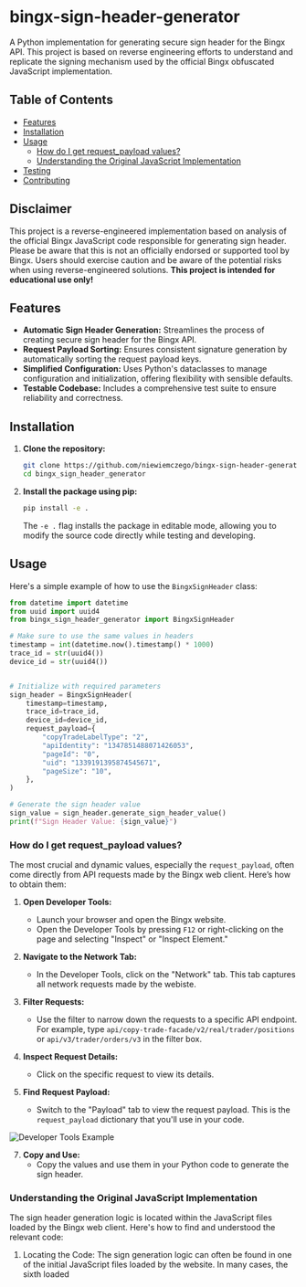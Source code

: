 # bingx-sign-header-generator

A Python implementation for generating secure sign header for the Bingx API. This project is based on reverse engineering efforts to understand and replicate the signing mechanism used by the official Bingx obfuscated JavaScript implementation.

## Table of Contents

- [Features](#features)
- [Installation](#installation)
- [Usage](#usage)
    - [How do I get request_payload values?](#how-do-i-get-request_payload-values)
    - [Understanding the Original JavaScript Implementation](#understanding-the-original-javascript-implementation)
- [Testing](#testing)
- [Contributing](#contributing)

## Disclaimer

This project is a reverse-engineered implementation based on analysis of the official Bingx JavaScript code responsible for generating sign header. Please be aware that this is not an officially endorsed or supported tool by Bingx. Users should exercise caution and be aware of the potential risks when using reverse-engineered solutions. **This project is intended for educational use only!**


## Features

- **Automatic Sign Header Generation:** Streamlines the process of creating secure sign header for the Bingx API.
- **Request Payload Sorting:** Ensures consistent signature generation by automatically sorting the request payload keys.
- **Simplified Configuration:**  Uses Python's dataclasses to manage configuration and initialization, offering flexibility with sensible defaults.
- **Testable Codebase:** Includes a comprehensive test suite to ensure reliability and correctness.

## Installation

1.  **Clone the repository:**

    ```bash
    git clone https://github.com/niewiemczego/bingx-sign-header-generator.git
    cd bingx_sign_header_generator
    ```

2.  **Install the package using pip:**

    ```bash
    pip install -e .
    ```

    The `-e .` flag installs the package in editable mode, allowing you to modify the source code directly while testing and developing.

## Usage

Here's a simple example of how to use the `BingxSignHeader` class:

```python
from datetime import datetime
from uuid import uuid4
from bingx_sign_header_generator import BingxSignHeader

# Make sure to use the same values in headers
timestamp = int(datetime.now().timestamp() * 1000)
trace_id = str(uuid4())
device_id = str(uuid4())


# Initialize with required parameters
sign_header = BingxSignHeader(
    timestamp=timestamp,
    trace_id=trace_id,
    device_id=device_id,
    request_payload={
        "copyTradeLabelType": "2",
        "apiIdentity": "1347851488071426053",
        "pageId": "0",
        "uid": "1339191395874545671",
        "pageSize": "10",
    },
)

# Generate the sign header value
sign_value = sign_header.generate_sign_header_value()
print(f"Sign Header Value: {sign_value}")
```

### How do I get request_payload values?

The most crucial and dynamic values, especially the `request_payload`, often come directly from API requests made by the Bingx web client. Here’s how to obtain them:

1. **Open Developer Tools:**
   - Launch your browser and open the Bingx website.
   - Open the Developer Tools by pressing `F12` or right-clicking on the page and selecting "Inspect" or "Inspect Element."

2. **Navigate to the Network Tab:**
   - In the Developer Tools, click on the "Network" tab. This tab captures all network requests made by the webiste.

3. **Filter Requests:**
   - Use the filter to narrow down the requests to a specific API endpoint. For example, type `api/copy-trade-facade/v2/real/trader/positions` or `api/v3/trader/orders/v3` in the filter box.

4. **Inspect Request Details:**
   - Click on the specific request to view its details.

5. **Find Request Payload:**
   - Switch to the "Payload" tab to view the request payload. This is the `request_payload` dictionary that you'll use in your code.

  ![Developer Tools Example](https://github.com/user-attachments/assets/9bddc5db-d4e8-41e3-ad39-3a9bd7b10925)
  
7. **Copy and Use:**
   - Copy the values and use them in your Python code to generate the sign header.

### Understanding the Original JavaScript Implementation

The sign header generation logic is located within the JavaScript files loaded by the Bingx web client. Here's how to find and understood the relevant code:

1. Locating the Code: The sign generation logic can often be found in one of the initial JavaScript files loaded by the website. In many cases, the sixth loaded <script> is the one that contains the "encryptionContent" keyword, which is a key component used later in generating the sign.

   **If you're having trouble locating the correct script, here are some previously used URLs that might help:**
   - https://bin.bb-os.com/_nuxt/08f13682b3.modern.js
   - https://bin.bb-os.com/_nuxt/941f858513.modern.js
   - https://bin.bb-os.com/_nuxt/1491b29.js <-- the oldest one, used a few years ago

![Location JavaScript Sign Implementation](https://github.com/user-attachments/assets/c704e003-1254-402f-a796-52a3265e3470)

2. Analyzing the Code: Once you find the script file, search for the encryptionContent variable or the function responsible for generating the sign. By observing how this variable is constructed, you can understand the steps needed to replicate the signing process.

![JavaScript Sign Implementation](https://github.com/user-attachments/assets/178245ac-3b2d-45aa-83e1-ad04a714e151)

## Testing 

The project includes comprehensive tests using pytest. The tests ensure that the key functionalities work as expected, including the signing process and payload sorting.

To run the tests:

```bash
pytest -s
```

This command will execute all tests and show output from print statements if needed. A pytest.ini configuration file is included to manage test configurations.

## Contributing

Contributions are welcome! Please follow these steps:

1. Fork the repository.
2. Create a new branch for your feature or fix.
3. Write tests for your changes.
4. Ensure all tests pass.
5. Submit a pull request with a clear description of your changes.

